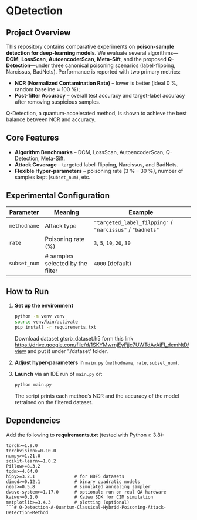 # QDetection

## Project Overview

This repository contains comparative experiments on **poison-sample detection for deep-learning models**.
We evaluate several algorithms—**DCM**, **LossScan**, **AutoencoderScan**, **Meta-Sift**, and the proposed **Q-Detection**—under three canonical poisoning scenarios (label-flipping, Narcissus, BadNets).
Performance is reported with two primary metrics:

* **NCR (Normalized Contamination Rate)** – lower is better (ideal 0 %, random baseline ≈ 100 %);
* **Post-filter Accuracy** – overall test accuracy and target-label accuracy after removing suspicious samples.

Q-Detection, a quantum-accelerated method, is shown to achieve the best balance between NCR and accuracy.


## Core Features

* **Algorithm Benchmarks** – DCM, LossScan, AutoencoderScan, Q-Detection, Meta-Sift.
* **Attack Coverage** – targeted label-flipping, Narcissus, and BadNets.
* **Flexible Hyper-parameters** – poisoning rate (3 % – 30 %), number of samples kept (`subset_num`), etc.

## Experimental Configuration

| Parameter    | Meaning                          | Example                                                   |
| ------------ | -------------------------------- | --------------------------------------------------------- |
| `methodname` | Attack type                      | `"targeted_label_filpping"` / `"narcissus"` / `"badnets"` |
| `rate`       | Poisoning rate (%)               | `3`, `5`, `10`, `20`, `30`                                |
| `subset_num` | # samples selected by the filter | `4000` (default)                                          |

## How to Run

1. **Set up the environment**

   ```bash
   python -m venv venv
   source venv/bin/activate
   pip install -r requirements.txt
   ```
   Download dataset gtsrb_dataset.h5 form this link https://drive.google.com/file/d/1SKYMwrnjEyFjjc7UWTdAyAjFI_demNtD/view and put it under './dataset' folder.
    
2. **Adjust hyper-parameters** in `main.py` (`methodname`, `rate`, `subset_num`).
3. **Launch** via an IDE run of `main.py` or:

   ```bash
   python main.py
   ```

   The script prints each method’s NCR and the accuracy of the model retrained on the filtered dataset.

## Dependencies

Add the following to **requirements.txt** (tested with Python ≥ 3.8):

```
torch>=1.9.0
torchvision>=0.10.0
numpy>=1.21.0
scikit-learn>=1.0.2
Pillow>=8.3.2
tqdm>=4.64.0
h5py>=3.2.1               # for HDF5 datasets
dimod>=0.12.1             # binary quadratic models
neal>=0.5.8               # simulated annealing sampler
dwave-system>=1.17.0      # optional: run on real QA hardware
kaiwu>=0.1.0              # Kaiwu SDK for CIM simulation
matplotlib>=3.4.3         # plotting (optional)
```# Q-Detection-A-Quantum-Classical-Hybrid-Poisoning-Attack-Detection-Method
